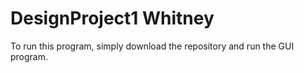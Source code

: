 # DesignProject1 Whitney
To run this program, simply download the repository and run the GUI program.
